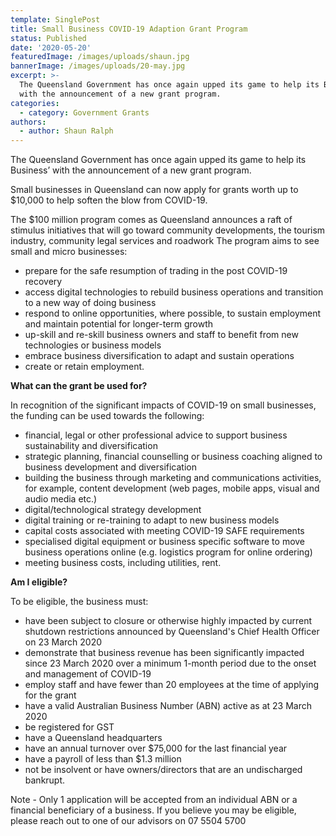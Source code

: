 ```yaml
---
template: SinglePost
title: Small Business COVID-19 Adaption Grant Program
status: Published
date: '2020-05-20'
featuredImage: /images/uploads/shaun.jpg
bannerImage: /images/uploads/20-may.jpg
excerpt: >-
  The Queensland Government has once again upped its game to help its Business’
  with the announcement of a new grant program.
categories:
  - category: Government Grants
authors:
  - author: Shaun Ralph
---
```

The Queensland Government has once again upped its game to help its Business’ with the announcement of a new grant program.


Small businesses in Queensland can now apply for grants worth up to $10,000 to help soften the blow from COVID-19.


The $100 million program comes as Queensland announces a raft of stimulus initiatives that will go toward community developments, the tourism industry, community legal services and roadwork
The program aims to see small and micro businesses:

* prepare for the safe resumption of trading in the post COVID-19 recovery
* access digital technologies to rebuild business operations and transition to a new way of doing business
* respond to online opportunities, where possible, to sustain employment and maintain potential for longer-term growth
* up-skill and re-skill business owners and staff to benefit from new technologies or business models
* embrace business diversification to adapt and sustain operations
* create or retain employment.

**What can the grant be used for?**


In recognition of the significant impacts of COVID-19 on small businesses, the funding can be used towards the following:

* financial, legal or other professional advice to support business sustainability and diversification
* strategic planning, financial counselling or business coaching aligned to business development and diversification
* building the business through marketing and communications activities, for example, content development (web pages, mobile apps, visual and audio media etc.)
* digital/technological strategy development
* digital training or re-training to adapt to new business models
* capital costs associated with meeting COVID-19 SAFE requirements
* specialised digital equipment or business specific software to move business operations online (e.g. logistics program for online ordering)
* meeting business costs, including utilities, rent.



**Am I eligible?**


To be eligible, the business must:

* have been subject to closure or otherwise highly impacted by current shutdown restrictions announced by Queensland's Chief Health Officer on 23 March 2020
* demonstrate that business revenue has been significantly impacted since 23 March 2020 over a minimum 1-month period due to the onset and management of COVID-19
* employ staff and have fewer than 20 employees at the time of applying for the grant
* have a valid Australian Business Number (ABN) active as at 23 March 2020
* be registered for GST
* have a Queensland headquarters
* have an annual turnover over $75,000 for the last financial year
* have a payroll of less than $1.3 million
* not be insolvent or have owners/directors that are an undischarged bankrupt.


Note - Only 1 application will be accepted from an individual ABN or a financial beneficiary of a business.
If you believe you may be eligible, please reach out to one of our advisors on 07 5504 5700
